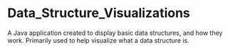 # Data_Structure_Visualizations
A Java application created to display basic data structures, and how they work. Primarily used to help visualize what a data structure is.
